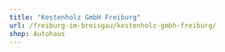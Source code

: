 ```yaml
---
title: "Kestenholz GmbH Freiburg"
url: /freiburg-im-breisgau/kestenholz-gmbh-freiburg/
shop: Autohaus
---
```

